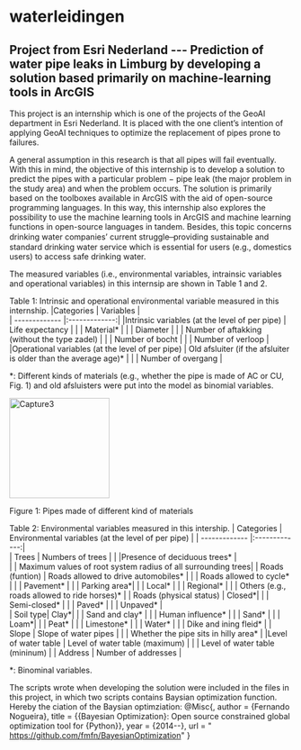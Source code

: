 # waterleidingen
Project from Esri Nederland --- Prediction of water pipe leaks in Limburg by developing a solution based primarily on machine-learning tools in ArcGIS 
---
This project is an internship which is one of the projects of the GeoAI department in Esri Nederland. It is placed with the one client’s intention of applying GeoAI techniques to optimize the replacement of pipes prone to failures.  

A general assumption in this research is that all pipes will fail eventually. With this in mind, the objective of this internship is to develop a solution to predict the pipes with a particular problem − pipe leak (the major problem in the study area) and when the problem occurs. The solution is primarily based on the toolboxes available in ArcGIS with the aid of open-source programming languages. In this way, this internship also explores the possibility to use the machine learning tools in ArcGIS and machine learning functions in open-source languages in tandem. Besides, this topic concerns drinking water companies’ current struggle  ̶  providing sustainable and standard drinking water service which is essential for users (e.g., domestics users) to access safe drinking water.

The measured variables (i.e., environmental variables, intrainsic variables and operational variables) in this internsip are shown in Table 1 and 2. 

Table 1: Intrinsic and operational environmental variable measured in this internship. 
|Categories    |  Variables         |  
| ------------- |:-------------:| 
|Intrinsic variables (at the level of per pipe)        | Life expectancy           | 
|      | Material*           | 
|      | Diameter           | 
|      | Number of aftakking (without the type zadel)          | 
|      | Number of bocht           | 
|      | Number of verloop           | 
|Operational variables (at the level of per pipe)      | Old afsluiter (if the afsluiter is older than the average age)*          | 
|      | Number of overgang          | 

*: Different kinds of materials (e.g., whether the pipe is made of AC or CU, Fig. 1) and old afsluisters were put into the model as binomial variables.

<img width="178" alt="Capture3" src="https://user-images.githubusercontent.com/87322555/125421313-51b6514f-86b9-41af-ac31-5e909dddf1b4.PNG">

Figure 1: Pipes made of different kind of materials

Table 2: Environmental variables measured in this intership.
| Categories        | Environmental variables (at the level of per pipe)          | 
| ------------- |:-------------:|  
| Trees      | Numbers of trees |
|      |Presence of deciduous trees*         |  
|  | Maximum values of root system radius of all surrounding trees| 
| Roads (funtion)     | Roads allowed to drive automobiles*         | 
|      |    Roads allowed to cycle*       | 
|      |  Pavement*         | 
|  | Parking area*| 
|      |     Local*     | 
|      |    Regional*        | 
|      |   Others (e.g., roads allowed to ride horses)*         | 
| Roads (physical status) | Closed*| 
|      |     Semi-closed*     | 
|      |    Paved*        | 
|      |   Unpaved*         |  
| Soil type| Clay*| 
|      |     Sand and clay*     | 
|      |    Human influence*        | 
|      |   Sand*         | 
|      | Loam*| 
|      |     Peat*     | 
|      |    Limestone*        | 
|      |   Water*         | 
|      |   Dike and ining fleid*         | 
| Slope     | Slope of water pipes  | 
|      |    Whether the pipe sits in hilly area*     | 
|Level of water table      |    Level of water table (maximum)        | 
|      |   Level of water table (mininum)         | 
|  Address  |   Number of addresses         | 

*: Binominal variables.  

The scripts wrote when developing the solution were included in the files in this project, in which two scripts contains Baysian optimization function. Hereby the ciation of the Baysian optimziation:
@Misc{,
    author = {Fernando Nogueira},
    title = {{Bayesian Optimization}: Open source constrained global optimization tool for {Python}},
    year = {2014--},
    url = " https://github.com/fmfn/BayesianOptimization"
}

